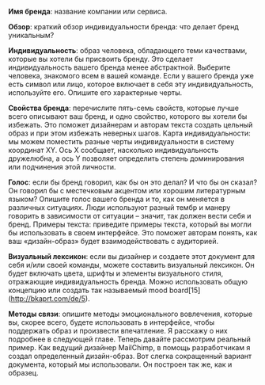 **Имя бренда**: название компании или сервиса.

**Обзор**: краткий обзор индивидуальности бренда: что делает бренд уникальным?

**Индивидуальность**: образ человека, обладающего теми качествами, которые вы хотели 
бы присвоить бренду. Это сделает индивидуальность вашего бренда менее абстрактной. 
Выберите человека, знакомого всем в вашей команде. Если у вашего бренда уже есть 
символ или лицо, которое включает в себя эту индивидуальность, используйте его. 
Опишите его характерные черты.

**Свойства бренда**: перечислите пять-семь свойств, которые лучше всего описывают ваш 
бренд, и одно свойство, которого вы хотели бы избежать. Это поможет дизайнерам и 
авторам текста создать цельный образ и при этом избежать неверных шагов.
Карта индивидуальности: мы можем поместить разные черты индивидуальности в 
систему координат XY. Ось Х сообщает, насколько индивидуальность дружелюбна, а ось 
Y позволяет определить степень доминирования или подчинения этой личности.

**Голос**: если бы бренд говорил, как бы он это делал? И что бы он сказал? Он говорил бы с 
местечковым акцентом или хорошим литературным языком? Опишите голос вашего 
бренда и то, как он меняется в различных ситуациях. Люди используют разный тембр и 
манеру говорить в зависимости от ситуации – значит, так должен вести себя и бренд.
Примеры текста: приведите примеры текста, который вы могли бы использовать в своем 
интерфейсе. Это поможет авторам понять, как ваш «дизайн-образ» будет 
взаимодействовать с аудиторией.

**Визуальный лексикон**: если вы дизайнер и создаете этот документ для себя и/или своей 
команды, можете составить визуальный лексикон. Он будет включать цвета, шрифты и 
элементы визуального стиля, отражающие индивидуальность бренда. Можно 
использовать общую концепцию или создать так называемый mood board[15]
(http://bkaprt.com/de/5).

**Методы связи**: опишите методы эмоционального вовлечения, которые вы, скорее всего, 
будете использовать в интерфейсе, чтобы поддержать образ и произвести впечатление. Я 
расскажу о них подробнее в следующей главе.
Теперь давайте рассмотрим реальный пример. Как ведущий дизайнер MailChimp, в 
помощь разработчикам я создал определенный дизайн-образ. Вот слегка сокращенный 
вариант документа, который мы использовали. Он построен так же, как и образец.

